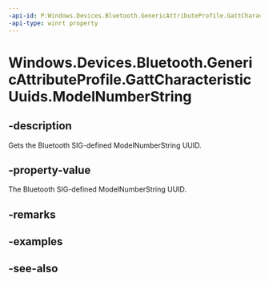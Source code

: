 ----api-id: P:Windows.Devices.Bluetooth.GenericAttributeProfile.GattCharacteristicUuids.ModelNumberString
-api-type: winrt property
---<!-- Property syntaxpublic System.Guid ModelNumberString { get; }--># Windows.Devices.Bluetooth.GenericAttributeProfile.GattCharacteristicUuids.ModelNumberString## -descriptionGets the Bluetooth SIG-defined ModelNumberString UUID.## -property-valueThe Bluetooth SIG-defined ModelNumberString UUID.## -remarks## -examples## -see-also